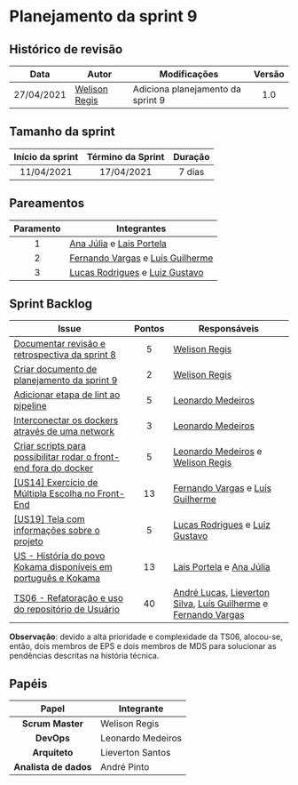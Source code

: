 # Planejamento da sprint 9

## Histórico de revisão

|    Data    | Autor                                           | Modificações                      | Versão |
| :--------: | ----------------------------------------------- | --------------------------------- | :----: |
| 27/04/2021 | [Welison Regis](http://www.github.com/WelisonR) | Adiciona planejamento da sprint 9 |  1.0   |

## Tamanho da sprint

| Início da sprint | Término da Sprint | Duração |
| :--------------: | :---------------: | :-----: |
|    11/04/2021    |    17/04/2021     | 7 dias  |

## Pareamentos

| Paramento | Integrantes                                                                                                |
| :-------: | ---------------------------------------------------------------------------------------------------------- |
|     1     | [Ana Júlia](http://www.github.com/aluzianobriceno) e [Lais Portela](http://www.github.com/laispa)          |
|     2     | [Fernando Vargas](http://www.github.com/SFernandoS) e [Luís Guilherme](http://www.github.com/luisgaboardi) |
|     3     | [Lucas Rodrigues](http://www.github.com/nickby2) e [Luiz Gustavo](http://www.github.com/LightZX)           |

## Sprint Backlog

| Issue                                                                                                                                     | Pontos | Responsáveis                                                                                                                                                                                        |
| ----------------------------------------------------------------------------------------------------------------------------------------- | :----: | --------------------------------------------------------------------------------------------------------------------------------------------------------------------------------------------------- |
| [Documentar revisão e retrospectiva da sprint 8](https://github.com//fga-eps-mds/2020.2-Projeto-Kokama-Wiki/issues/158)                   |   5    | [Welison Regis](https://github.com/WelisonR)                                                                                                                                                        |
| [Criar documento de planejamento da sprint 9](https://github.com//fga-eps-mds/2020.2-Projeto-Kokama-Wiki/issues/157)                      |   2    | [Welison Regis](https://github.com/WelisonR)                                                                                                                                                        |
| [Adicionar etapa de lint ao pipeline](https://github.com//fga-eps-mds/2020.2-Projeto-Kokama-Wiki/issues/156)                              |   5    | [Leonardo Medeiros](https://github.com/leomedeiros1)                                                                                                                                                |
| [Interconectar os dockers através de uma network](https://github.com//fga-eps-mds/2020.2-Projeto-Kokama-Wiki/issues/154)                  |   3    | [Leonardo Medeiros](https://github.com/leomedeiros1)                                                                                                                                                |
| [Criar scripts para possibilitar rodar o front-end fora do docker](https://github.com//fga-eps-mds/2020.2-Projeto-Kokama-Wiki/issues/153) |   5    | [Leonardo Medeiros](https://github.com/leomedeiros1) e [Welison Regis](https://github.com/WelisonR)                                                                                                 |
| [[US14] Exercício de Múltipla Escolha no Front-End](https://github.com//fga-eps-mds/2020.2-Projeto-Kokama-Wiki/issues/152)                |   13   | [Fernando Vargas](https://github.com/SFernandoS) e [Luís Guilherme](https://github.com/luisgaboardi)                                                                                                |
| [[US19] Tela com informações sobre o projeto](https://github.com//fga-eps-mds/2020.2-Projeto-Kokama-Wiki/issues/141)                      |   5    | [Lucas Rodrigues](https://github.com/nickby2) e [Luiz Gustavo](https://github.com/LightZX)                                                                                                          |
| [US - História do povo Kokama disponíveis em português e Kokama](https://github.com//fga-eps-mds/2020.2-Projeto-Kokama-Wiki/issues/151)   |   13   | [Lais Portela](https://www.github.com/laispa) e [Ana Júlia](https://www.github.com/aluzianobriceno)                                                                                                 |
| [TS06 - Refatoração e uso do repositório de Usuário](https://github.com//fga-eps-mds/2020.2-Projeto-Kokama-Wiki/issues/150)               |   40   | [André Lucas](https://github.com/andrelucax), [Lieverton Silva](https://github.com/lievertom), [Luís Guilherme](https://github.com/luisgaboardi) e [Fernando Vargas](https://github.com/SFernandoS) |

**Observação**: devido a alta prioridade e complexidade da TS06, alocou-se, então, dois membros de EPS e dois membros de MDS para solucionar as pendências descritas na história técnica.

## Papéis

|         Papel         | Integrante        |
| :-------------------: | ----------------- |
|   **Scrum Master**    | Welison Regis     |
|      **DevOps**       | Leonardo Medeiros |
|     **Arquiteto**     | Lieverton Santos  |
| **Analista de dados** | André Pinto       |
